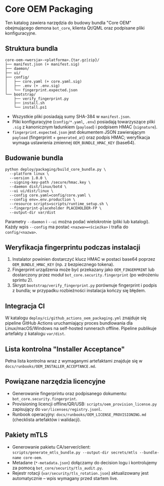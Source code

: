 # Core OEM Packaging

Ten katalog zawiera narzędzia do budowy bundla "Core OEM" obejmującego demona `bot_core`, klienta Qt/QML oraz podpisane pliki konfiguracyjne.

## Struktura bundla
```
core-oem-<wersja>-<platforma>.{tar.gz|zip}/
├── manifest.json (+ manifest.sig)
├── daemon/
├── ui/
├── config/
│   ├── core.yaml (+ core.yaml.sig)
│   ├── .env (+ .env.sig)
│   └── fingerprint.expected.json
└── bootstrap/
    ├── verify_fingerprint.py
    ├── install.sh
    └── install.ps1
```

- Wszystkie pliki posiadają sumy SHA-384 w `manifest.json`.
- Pliki konfiguracyjne (`config/*.yaml`, `.env`) posiadają towarzyszące pliki `.sig` z kanonicznym ładunkiem (`payload`) i podpisem HMAC (`signature`).
- `fingerprint.expected.json` jest dokumentem JSON zawierającym `payload` (fingerprint + `generated_at`) oraz podpis HMAC; weryfikacja wymaga ustawienia zmiennej `OEM_BUNDLE_HMAC_KEY` (base64).

## Budowanie bundla
```
python deploy/packaging/build_core_bundle.py \
  --platform linux \
  --version 1.0.0 \
  --signing-key-path /secure/hmac.key \
  --daemon dist/linux/botd \
  --ui ui/dist/linux \
  --config core.yaml=config/core.yaml \
  --config env=.env.production \
  --resource scripts=scripts/runtime_setup.sh \
  --fingerprint-placeholder PLACEHOLDER-FP \
  --output-dir var/dist
```

Parametry `--daemon` i `--ui` można podać wielokrotnie (pliki lub katalogi). Każdy wpis `--config` ma postać `<nazwa>=<ścieżka>` i trafia do `config/<nazwa>`.

## Weryfikacja fingerprintu podczas instalacji
1. Instalator powinien dostarczyć klucz HMAC w postaci base64 poprzez `OEM_BUNDLE_HMAC_KEY` (np. z bezpiecznego tokena).
2. Fingerprint urządzenia może być przekazany jako `OEM_FINGERPRINT` lub dostarczony przez moduł `bot_core.security.fingerprint` (po wdrożeniu sprintu 2).
3. Skrypt `bootstrap/verify_fingerprint.py` porównuje fingerprint i podpis z bundla; w przypadku rozbieżności instalacja kończy się błędem.

## Integracja CI
W katalogu `deploy/ci/github_actions_oem_packaging.yml` znajduje się pipeline GitHub Actions uruchamiający proces bundlowania dla Linux/macOS/Windows na self-hosted runnerach offline. Pipeline publikuje artefakty z katalogu `var/dist`.

## Lista kontrolna "Installer Acceptance"
Pełna lista kontrolna wraz z wymaganymi artefaktami znajduje się w `docs/runbooks/OEM_INSTALLER_ACCEPTANCE.md`.

## Powiązane narzędzia licencyjne
- Generowanie fingerprintu oraz podpisanego dokumentu: `bot_core.security.fingerprint`.
- Provisioning licencji offline/QR/USB: `scripts/oem_provision_license.py` zapisujący do `var/licenses/registry.jsonl`.
- Runbook operacyjny: `docs/runbooks/OEM_LICENSE_PROVISIONING.md` (checklista artefaktów i walidacji).

## Pakiety mTLS
- Generowanie pakietu CA/server/client: `scripts/generate_mtls_bundle.py --output-dir secrets/mtls --bundle-name core-oem`.
- Metadane (`*-metadata.json`) dołączamy do decision logu i kontrolujemy za pomocą `bot_core/security/tls_audit.py`.
- Rejestr rotacji (`var/security/tls_rotation.json`) aktualizowany jest automatycznie – wpis wymagany przed startem live.
